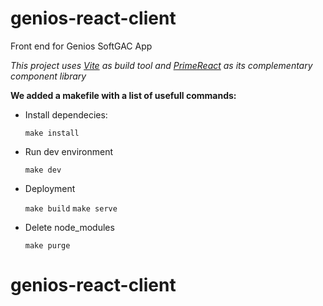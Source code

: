 # genios-react-client

Front end for Genios SoftGAC App

_This project uses [Vite](https://vitejs.dev/) as build tool_
_and [PrimeReact](https://primefaces.org/primereact/showcase/#/setup) as its complementary component library_


**We added a makefile with a list of usefull commands:**

- Install dependecies:
  
  ``make install``
  
- Run dev environment
  
  ``make dev``

- Deployment
  
  ``make build``
  ``make serve``

- Delete node_modules
  
  ``make purge``

# genios-react-client
